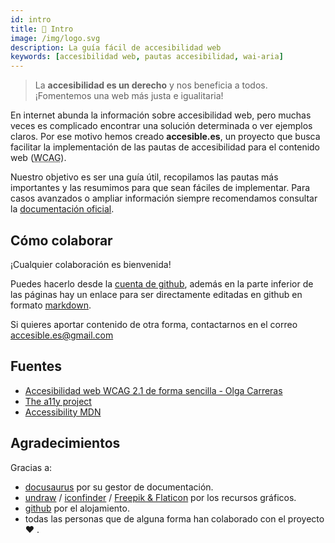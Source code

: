 ```yaml
---
id: intro
title: 📜 Intro
image: /img/logo.svg
description: La guía fácil de accesibilidad web
keywords: [accesibilidad web, pautas accesibilidad, wai-aria]
---
```


> La **accesibilidad es un derecho** y nos beneficia a todos. ¡Fomentemos una web más justa e igualitaria!

En internet abunda la información sobre accesibilidad web, pero muchas veces es complicado encontrar una solución determinada o ver ejemplos claros. Por ese motivo hemos creado **accesible.es**, un proyecto que busca facilitar la implementación de las pautas de accesibilidad para el contenido web (<abbr title="Web Content Accessibility Guidelines" lang="en">WCAG</abbr>).

Nuestro objetivo es ser una guía útil, recopilamos las pautas más importantes y las resumimos para que sean fáciles de implementar. Para casos avanzados o ampliar información siempre recomendamos consultar la [documentación oficial](https://www.w3.org/WAI/WCAG21/quickref/).

## Cómo colaborar

¡Cualquier colaboración es bienvenida!

Puedes hacerlo desde la [cuenta de github](https://github.com/accesible/accesible_es), además en la parte inferior de las páginas hay un enlace para ser directamente editadas en github en formato [markdown](https://markdown.es/sintaxis-markdown/).

Si quieres aportar contenido de otra forma, contactarnos en el correo accesible.es@gmail.com

## Fuentes

- [Accesibilidad web WCAG 2.1 de forma sencilla - Olga Carreras](https://olgacarreras.blogspot.com/2018/11/libro-accesibilidad-web-wcag-21-de.html)
- [The a11y project](https://www.a11yproject.com/)
- [Accessibility MDN](https://developer.mozilla.org/en-US/docs/Web/Accessibility)

## Agradecimientos

Gracias a: 

- [docusaurus](https://docusaurus.io/) por su gestor de documentación.
- [undraw](https://undraw.co/) / [iconfinder](https://iconfinder.com) / [Freepik & Flaticon](https://www.flaticon.es/autores/freepik) por los recursos gráficos.
- [github](https://github.com) por el alojamiento.
- todas las personas que de alguna forma han colaborado con el proyecto :heart: .




